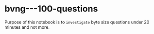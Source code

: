 # bvng---100-questions

Purpose of this notebook is to `investigate` byte size questions under 20 minutes and not more.
